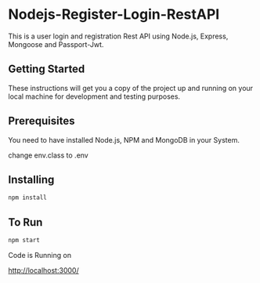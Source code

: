 # Nodejs-Register-Login-RestAPI
This is a user login and registration Rest API using Node.js, Express, Mongoose and Passport-Jwt.

## Getting Started

These instructions will get you a copy of the project up and running on your local machine for development and testing purposes.

## Prerequisites

You need to have installed Node.js, NPM and MongoDB in your System.

change env.class to .env

## Installing

```bash
npm install
```

## To Run

```bash
npm start
```

Code is Running on


[http://localhost:3000/](http://localhost:3000/)
